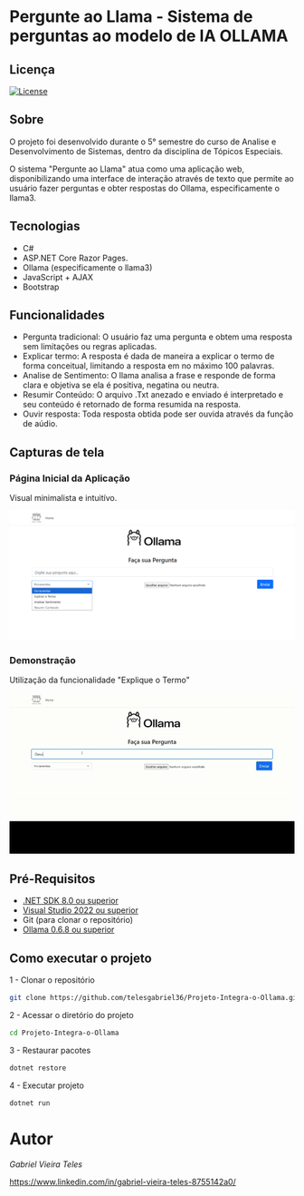 # Pergunte ao Llama - Sistema de perguntas ao modelo de IA OLLAMA 

## Licença
[![License](https://img.shields.io/github/license/telesgabriel36/Projeto-Integra-o-Ollama)](./LICENSE)

## Sobre
O projeto foi desenvolvido durante o 5° semestre do curso de Analise e Desenvolvimento de Sistemas, dentro da disciplina de Tópicos Especiais.

O sistema "Pergunte ao Llama" atua como uma aplicação web, disponibilizando uma interface de interação através de texto que permite ao usuário fazer perguntas e obter respostas do Ollama, especificamente o llama3. 

## Tecnologias
- C#
- ASP.NET Core Razor Pages.
- Ollama (especificamente o llama3)
- JavaScript + AJAX
- Bootstrap

## Funcionalidades
- Pergunta tradicional: O usuário faz uma pergunta e obtem uma resposta sem limitações ou regras aplicadas.
- Explicar termo: A resposta é dada de maneira a explicar o termo de forma conceitual, limitando a resposta em no máximo 100 palavras.
- Analise de Sentimento: O llama analisa a frase e responde de forma clara e objetiva se ela é positiva, negatina ou neutra.
- Resumir Conteúdo: O arquivo .Txt anezado e enviado é interpretado e seu conteúdo é retornado de forma resumida na resposta.
- Ouvir resposta: Toda resposta obtida pode ser ouvida através da função de aúdio.

## Capturas de tela 

### Página Inicial da Aplicação
Visual minimalista e intuitívo.

![Tela Inicial](/docs/images/Pagina-Inicial.png)

### Demonstração 
Utilização da funcionalidade "Explique o Termo"

![Explique o Termo](docs/images/Sistema-Rodando.gif)

## Pré-Requisitos
- [.NET SDK 8.0 ou superior](https://dotnet.microsoft.com/en-us/download)
- [Visual Studio 2022 ou superior](https://visualstudio.microsoft.com/)
- Git (para clonar o repositório)
- [Ollama 0.6.8 ou superior](https://ollama.com/)

## Como executar o projeto

1 - Clonar o repositório

``` bash
git clone https://github.com/telesgabriel36/Projeto-Integra-o-Ollama.git
```

2 - Acessar o diretório do projeto

``` bash
cd Projeto-Integra-o-Ollama
```

3 - Restaurar pacotes

``` bash
dotnet restore
```

4 - Executar projeto

```
dotnet run
```

# Autor

*Gabriel Vieira Teles*

https://www.linkedin.com/in/gabriel-vieira-teles-8755142a0/
